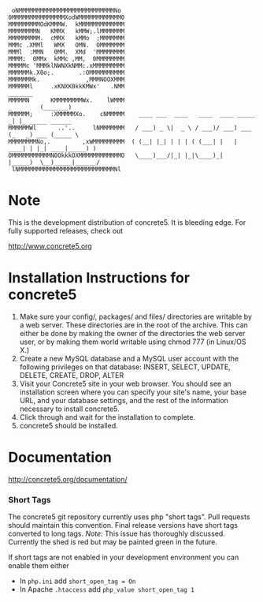      oNMMMMMMMMMMMMMMMMMMMMMMMMMMMNo 
    0MMMMMMMMMMMMMMMXodWMMMMMMMMMMMM0
    MMMMMMMMMOdKMMMW.  kMMMMMMMMMMMMM
    MMMMMMMMN   KMMX   kMMW;.lMMMMMMM
    MMMMMMMMM.  cMMX   kMMo  ;MMMMMMM
    MMMc .XMMl   WMX   OMN.  OMMMMMMM
    MMMl  :MMN   0MM.  XMd  'MMMMMMMM
    MMMM:  0MMx  kMMc ,MM,  0MMMMMMMM
    MMMMMc 'MMMklNWNXkNMM:.xMMMMMMMMM
    MMMMMMk.X0o;.       .:OMMMMMMMMMM
    MMMMMMMk.             ,MMMNOOXMMM
    MMMMMMl     .xKNXK0kkKMWx'   .NMM                                                  _______ 
    MMMMMN      KMMMMMMMMWx.    lWMMM                                        _        (_______)
    MMMMMM;     :XMMMMMXo.    cNMMMMM    ____ ___  ____   ____  ____ _____ _| |_ _____ ______  
    MMMMMMWl      ..'..     lNMMMMMMM   / ___) _ \|  _ \ / ___)/ ___) ___ (_   _) ___ (_____ \ 
    MMMMMMMMNo,.         ,xWMMMMMMMMM  ( (__| |_| | | | ( (___| |   | ____| | |_| ____|_____) )
    OMMMMMMMMMMMN0OkkkOXMMMMMMMMMMMMO   \____)___/|_| |_|\____)_|   |_____)  \__)_____|______/ 
     lNMMMMMMMMMMMMMMMMMMMMMMMMMMMNl 

# Note

This is the development distribution of concrete5. It is bleeding edge. For fully supported releases, check out

http://www.concrete5.org

# Installation Instructions for concrete5

1. Make sure your config/, packages/ and files/ directories are writable by a web server. These directories are in the root of the archive. This can either be done by making the owner of the directories the web server user, or by making them world writable using chmod 777 (in Linux/OS X.)
2. Create a new MySQL database and a MySQL user account with the following privileges on that database: INSERT, SELECT, UPDATE, DELETE, CREATE, DROP, ALTER
3. Visit your Concrete5 site in your web browser. You should see an installation screen where you can specify your site's name, your base URL, and your database settings, and the rest of the information necessary to install concrete5.
4. Click through and wait for the installation to complete.
5. concrete5 should be installed.
	
# Documentation

http://concrete5.org/documentation/

### Short Tags
The concrete5 git repository currently uses php "short tags". Pull requests should maintain this convention. Final release versions have short tags converted to long tags. _Note:_ This issue has thoroughly discussed. Currently the shed is red but may be painted green in the future.

If short tags are not enabled in your development environment you can enable them either
* In `php.ini` add `short_open_tag = On`
* In Apache `.htaccess` add `php_value short_open_tag 1`

